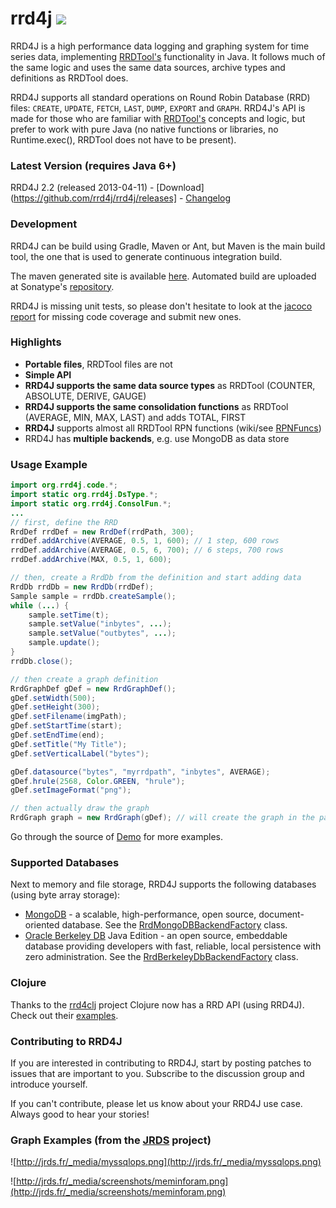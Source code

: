 rrd4j <a href='http://jrds.fr/jenkins/job/rrd4j/'><img src='http://jrds.fr/jenkins/job/rrd4j/badge/icon?file=.png' /></a>
=====

RRD4J is a high performance data logging and graphing system for time series data, implementing [RRDTool's](http://oss.oetiker.ch/rrdtool/)
functionality in Java. It follows much of the same logic and uses the same data sources, archive types and definitions as RRDTool does.

RRD4J supports all standard operations on Round Robin Database (RRD) files: `CREATE`, `UPDATE`, `FETCH`, `LAST`, `DUMP`, `EXPORT` and `GRAPH`.
RRD4J's API is made for those who are familiar with [RRDTool's](http://oss.oetiker.ch/rrdtool/) concepts and logic, but prefer to
work with pure Java (no native functions or libraries, no Runtime.exec(), RRDTool does not have to be present).

### Latest Version (requires Java 6+)

RRD4J 2.2 (released 2013-04-11) - [Download](https://github.com/rrd4j/rrd4j/releases] - [Changelog](https://raw.githubusercontent.com/rrd4j/rrd4j/master/changelog.txt)

### Development

RRD4J can be build using Gradle, Maven or Ant, but Maven is the main build tool, the one that is used to generate continuous integration build.

The maven generated site is available [here](http://rrd4j.org/site). Automated build are uploaded
at Sonatype's [repository](https://oss.sonatype.org/content/repositories/snapshots/org/rrd4j/rrd4j).

RRD4J is missing unit tests, so please don't hesitate to look at the <a href='http://rrd4j.org/site/jacoco'>jacoco report</a> for missing code
coverage and submit new ones.

### Highlights

  * **Portable files**, RRDTool files are not
  * **Simple API**
  * **RRD4J supports the same data source types** as RRDTool (COUNTER, ABSOLUTE, DERIVE, GAUGE)
  * **RRD4J supports the same consolidation functions** as RRDTool (AVERAGE, MIN, MAX, LAST) and adds TOTAL, FIRST
  * **RRD4J** supports almost all RRDTool RPN functions (wiki/see [RPNFuncs](RPNFuncs))
  * RRD4J has **multiple backends**, e.g. use MongoDB as data store

### Usage Example

```java
import org.rrd4j.code.*;
import static org.rrd4j.DsType.*;
import static org.rrd4j.ConsolFun.*;
...
// first, define the RRD
RrdDef rrdDef = new RrdDef(rrdPath, 300);
rrdDef.addArchive(AVERAGE, 0.5, 1, 600); // 1 step, 600 rows
rrdDef.addArchive(AVERAGE, 0.5, 6, 700); // 6 steps, 700 rows
rrdDef.addArchive(MAX, 0.5, 1, 600);

// then, create a RrdDb from the definition and start adding data
RrdDb rrdDb = new RrdDb(rrdDef);
Sample sample = rrdDb.createSample();
while (...) {
    sample.setTime(t);
    sample.setValue("inbytes", ...);
    sample.setValue("outbytes", ...);
    sample.update();
}
rrdDb.close();

// then create a graph definition
RrdGraphDef gDef = new RrdGraphDef();
gDef.setWidth(500);
gDef.setHeight(300);
gDef.setFilename(imgPath);
gDef.setStartTime(start);
gDef.setEndTime(end);
gDef.setTitle("My Title");
gDef.setVerticalLabel("bytes");

gDef.datasource("bytes", "myrrdpath", "inbytes", AVERAGE);
gDef.hrule(2568, Color.GREEN, "hrule");
gDef.setImageFormat("png");

// then actually draw the graph
RrdGraph graph = new RrdGraph(gDef); // will create the graph in the path specified
```

Go through the source of [Demo](http://rrd4j.googlecode.com/svn/trunk/src/main/java/org/rrd4j/demo/Demo.java) for more examples.

### Supported Databases

Next to memory and file storage, RRD4J supports the following databases (using byte array storage):

  * [MongoDB](http://www.mongodb.org/) - a scalable, high-performance, open source, document-oriented database. See the [RrdMongoDBBackendFactory](http://code.google.com/p/rrd4j/source/browse/trunk/src/main/java/org/rrd4j/core/RrdMongoDBBackendFactory.java) class.
  * [Oracle Berkeley DB](http://www.oracle.com/technetwork/database/berkeleydb/overview/index-093405.html) Java Edition -  an open source, embeddable database providing developers with fast, reliable, local persistence with zero administration. See the [RrdBerkeleyDbBackendFactory](http://code.google.com/p/rrd4j/source/browse/trunk/src/main/java/org/rrd4j/core/RrdBerkeleyDbBackendFactory.java) class.

### Clojure

Thanks to the [rrd4clj](https://github.com/maoe/rrd4clj) project Clojure now has a RRD API (using RRD4J). Check out their [examples](https://github.com/maoe/rrd4clj/blob/master/src/clj/rrd4clj/examples.clj).

### Contributing to RRD4J

If you are interested in contributing to RRD4J, start by posting patches to issues that are important to you. Subscribe to the discussion
group and introduce yourself.

If you can't contribute, please let us know about your RRD4J use case. Always good to hear your stories!

### Graph Examples (from the [JRDS](http://jrds.fr/) project)

![http://jrds.fr/_media/myssqlops.png](http://jrds.fr/_media/myssqlops.png)

![http://jrds.fr/_media/screenshots/meminforam.png](http://jrds.fr/_media/screenshots/meminforam.png)
